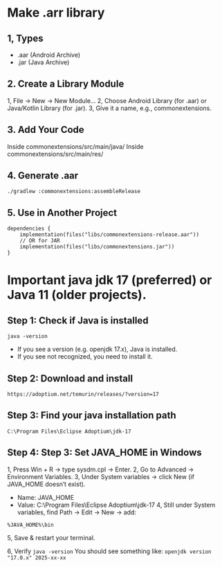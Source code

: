 # Make .arr library

## 1, Types
- .aar (Android Archive)
- .jar (Java Archive)

## 2. Create a Library Module
1, File → New → New Module…
2, Choose Android Library (for .aar) or Java/Kotlin Library (for .jar).
3, Give it a name, e.g., commonextensions.

## 3. Add Your Code
Inside commonextensions/src/main/java/
Inside commonextensions/src/main/res/

## 4. Generate .aar
```
./gradlew :commonextensions:assembleRelease
```

## 5. Use in Another Project
```
dependencies {
    implementation(files("libs/commonextensions-release.aar"))
    // OR for JAR
    implementation(files("libs/commonextensions.jar"))
}
```

# Important java jdk 17 (preferred) or Java 11 (older projects).

## Step 1: Check if Java is installed

```java -version```
- If you see a version (e.g. openjdk 17.x), Java is installed.
- If you see not recognized, you need to install it.

## Step 2: Download and install
```https://adoptium.net/temurin/releases/?version=17```

## Step 3: Find your java installation path
```C:\Program Files\Eclipse Adoptium\jdk-17```

## Step 4: Step 3: Set JAVA_HOME in Windows
1, Press Win + R → type sysdm.cpl → Enter.
2, Go to Advanced → Environment Variables.
3, Under System variables → click New (if JAVA_HOME doesn’t exist).
- Name: JAVA_HOME
- Value: C:\Program Files\Eclipse Adoptium\jdk-17
4, Still under System variables, find Path → Edit → New → add:
```
%JAVA_HOME%\bin
```
5, Save & restart your terminal.

6, Verify
```java -version```
You should see something like:
```openjdk version "17.0.x" 2025-xx-xx```

